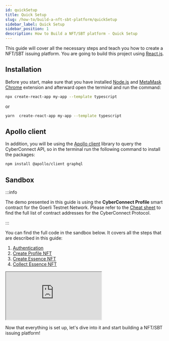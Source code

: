 ```yaml
---
id: quickSetup
title: Quick Setup
slug: /how-to/build-a-nft-sbt-platform/quickSetup
sidebar_label: Quick Setup
sidebar_position: 1
description: How to Build a NFT/SBT platform - Quick Setup
---
```


This guide will cover all the necessary steps and teach you how to create a NFT/SBT issuing platform. You are going to build this project using [React.js](https://reactjs.org/).

## Installation

Before you start, make sure that you have installed [Node.js](https://nodejs.org/en/download/) and [MetaMask Chrome](https://metamask.io/) extension and afterward open the terminal and run the command:

```bash
npx create-react-app my-app --template typescript
```

or

```bash
yarn  create-react-app my-app --template typescript
```

## Apollo client

In addition, you will be using the [Apollo client](https://www.apollographql.com/docs/) library to query the CyberConnect API, so in the terminal run the following command to install the packages:

```bash npm2yarn
npm install @apollo/client graphql
```

## Sandbox

:::info

The demo presented in this guide is using the **CyberConnect Profile** smart contract for the Goerli Testnet Network. Please refer to the [Cheat sheet](/cheatSheet) to find the full list of contract addresses for the CyberConnect Protocol.

:::

You can find the full code in the sandbox below. It covers all the steps that are described in this guide:

1. [Authentication](/how-to/build-a-nft-sbt-platform/authentication)
2. [Create Profile NFT](/how-to/build-a-nft-sbt-platform/create-profile-nft)
3. [Create Essence NFT](/how-to/build-a-nft-sbt-platform/create-essence-nft)
4. [Collect Essence NFT](/how-to/build-a-nft-sbt-platform/collect-essence-nft)

<iframe
  src="https://codesandbox.io/embed/build-nft-sbt-guide-9s56gs?codemirror=1&fontsize=14&hidenavigation=0&theme=dark&runonclick=1&view=split&module=/src/App.tsx"
  title="build-nft-sbt-guide"
  allow="accelerometer; ambient-light-sensor; camera; encrypted-media; geolocation; gyroscope; hid; microphone; midi; payment; usb; vr; xr-spatial-tracking"
  sandbox="allow-forms allow-modals allow-popups allow-presentation allow-same-origin allow-scripts"
></iframe>

Now that everything is set up, let's dive into it and start building a NFT/SBT issuing platform!
